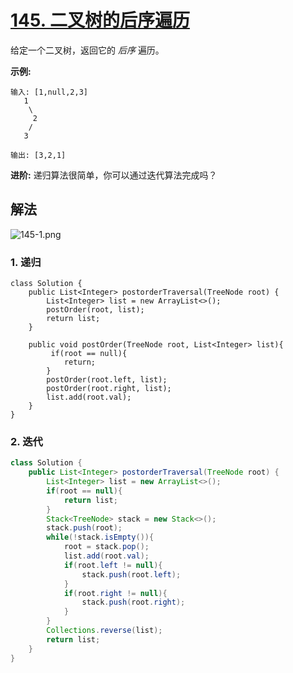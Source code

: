 # [145. 二叉树的后序遍历](https://leetcode.cn/problems/binary-tree-postorder-traversal/)

给定一个二叉树，返回它的 *后序* 遍历。

**示例:**

```
输入: [1,null,2,3]  
   1
    \
     2
    /
   3 

输出: [3,2,1]
```

**进阶:** 递归算法很简单，你可以通过迭代算法完成吗？

## 解法

![145-1.png](https://raw.githubusercontent.com/Traserve/traserve.github.io/main/_posts/algorithm/images/145-1.png)

### 1. 递归

```
class Solution {
    public List<Integer> postorderTraversal(TreeNode root) {
        List<Integer> list = new ArrayList<>();
        postOrder(root, list);
        return list;
    }

    public void postOrder(TreeNode root, List<Integer> list){
         if(root == null){
            return;
        }
        postOrder(root.left, list);
        postOrder(root.right, list);
        list.add(root.val);
    }
}
```

### 2. 迭代

```java
class Solution {
    public List<Integer> postorderTraversal(TreeNode root) {
        List<Integer> list = new ArrayList<>();
        if(root == null){
            return list;
        }
        Stack<TreeNode> stack = new Stack<>();
        stack.push(root);
        while(!stack.isEmpty()){
            root = stack.pop();
            list.add(root.val);
            if(root.left != null){
                stack.push(root.left);
            }
            if(root.right != null){
                stack.push(root.right);
            }
        }
        Collections.reverse(list);
        return list;
    }
}
```

